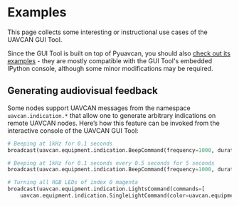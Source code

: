 ---
---

# Examples

This page collects some interesting or instructional use cases of the UAVCAN GUI Tool.

Since the GUI Tool is built on top of Pyuavcan,
you should also [check out its examples](/Implementations/Pyuavcan/Examples/) -
they are mostly compatible with the GUI Tool's embedded IPython console,
although some minor modifications may be required.

## Generating audiovisual feedback

Some nodes support UAVCAN messages from the namespace `uavcan.indication.*`
that allow one to generate arbitrary indications on remote UAVCAN nodes.
Here’s how this feature can be invoked from the interactive console of the UAVCAN GUI Tool:

```python
# Beeping at 1kHz for 0.1 seconds
broadcast(uavcan.equipment.indication.BeepCommand(frequency=1000, duration=0.1))

# Beeping at 1kHz for 0.1 seconds every 0.5 seconds for 5 seconds
broadcast(uavcan.equipment.indication.BeepCommand(frequency=1000, duration=0.1), interval=0.5, duration=5)

# Turning all RGB LEDs of index 0 magenta
broadcast(uavcan.equipment.indication.LightsCommand(commands=[
    uavcan.equipment.indication.SingleLightCommand(color=uavcan.equipment.indication.RGB565(red=31,
                                                                                            green=0,
                                                                                            blue=31))]))
```
